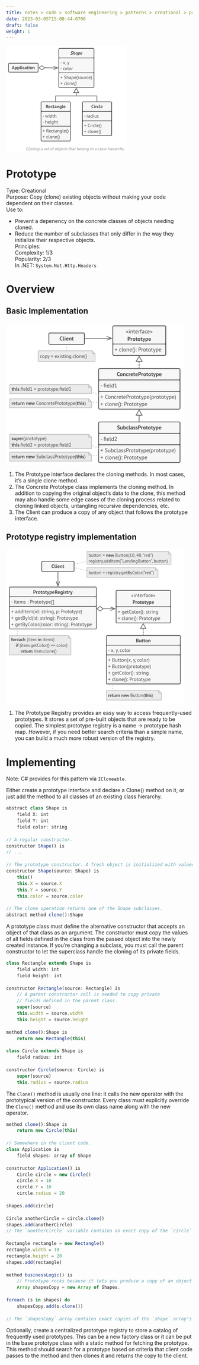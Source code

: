 ```yaml
---
title: notes > code > software engineering > patterns > creational > prototype
date: 2023-03-05T15:08:44-0700
draft: false
weight: 1
---
```


<img src="Creational_Prototype-image1.png" style="width:3.375in;height:2.975in" />  

# Prototype
Type: Creational  
Purpose: Copy (clone) existing objects without making your code dependent on their classes.  
Use to:
- Prevent a depenency on the concrete classes of objects needing cloned.
- Reduce the number of subclasses that only differ in the way they initialize their respective objects.  
Principles:  
Complexity: 1/3  
Popularity: 2/3  
In .NET: `System.Net.Http.Headers`  

# Overview
## Basic Implementation
<img src="Creational_Prototype-image2.png" style="width:5in;height:3.99167in" alt="The structure of the Prototype design pattern" />

1.  The Prototype interface declares the cloning methods. In most cases, it’s a single clone method.
2.  The Concrete Prototype class implements the cloning method. In addition to copying the original object’s data to the clone, this method may also handle some edge cases of the cloning process related to cloning linked objects, untangling recursive dependencies, etc.
3.  The Client can produce a copy of any object that follows the prototype interface.

## Prototype registry implementation
<img src="Creational_Prototype-image3.png" style="width:5in;height:4.35in" alt="The prototype registry" />  

1.  The Prototype Registry provides an easy way to access frequently-used prototypes. It stores a set of pre-built objects that are ready to be copied. The simplest prototype registry is a name → prototype hash map. However, if you need better search criteria than a simple name, you can build a much more robust version of the registry.

# Implementing
Note: C# provides for this pattern via `ICloneable`.

Either create a prototype interface and declare a Clone() method on it, or just add the method to all classes of an existing class hierarchy.
```js
abstract class Shape is
    field X: int
    field Y: int
    field color: string

// A regular constructor.
constructor Shape() is
// ...

// The prototype constructor. A fresh object is initialized with values from the existing object.
constructor Shape(source: Shape) is
    this()
    this.X = source.X
    this.Y = source.Y
    this.color = source.color

// The clone operation returns one of the Shape subclasses.
abstract method clone():Shape
```

A prototype class must define the alternative constructor that accepts an object of that class as an argument. The constructor must copy the values of all fields defined in the class from the passed object into the newly created instance. If you’re changing a subclass, you must call the parent constructor to let the superclass handle the cloning of its private fields.
```js
class Rectangle extends Shape is
    field width: int
    field height: int

constructor Rectangle(source: Rectangle) is
    // A parent constructor call is needed to copy private
    // fields defined in the parent class.
    super(source)
    this.width = source.width
    this.height = source.height

method clone():Shape is
    return new Rectangle(this)

class Circle extends Shape is
    field radius: int

constructor Circle(source: Circle) is
    super(source)
    this.radius = source.radius
```

The `Clone()` method is usually one line: it calls the new operator with the prototypical version of the constructor. Every class must explicitly override the `Clone()` method and use its own class name along with the new operator.

```js
method clone():Shape is
    return new Circle(this)

// Somewhere in the client code.
class Application is
    field shapes: array of Shape

constructor Application() is
    Circle circle = new Circle()
    circle.X = 10
    circle.Y = 10
    circle.radius = 20

shapes.add(circle)

Circle anotherCircle = circle.clone()
shapes.add(anotherCircle)
// The `anotherCircle` variable contains an exact copy of the `circle` object.

Rectangle rectangle = new Rectangle()
rectangle.width = 10
rectangle.height = 20
shapes.add(rectangle)

method businessLogic() is
    // Prototype rocks because it lets you produce a copy of an object without knowing anything about its type.
    Array shapesCopy = new Array of Shapes.

foreach (s in shapes) do
    shapesCopy.add(s.clone())

// The `shapesCopy` array contains exact copies of the `shape` array's children.
```
Optionally, create a centralized prototype registry to store a catalog of frequently used prototypes. This can be a new factory class or it can be put in the base prototype class with a static method for fetching the prototype. This method should search for a prototype based on criteria that client code passes to the method and then clones it and returns the copy to the client.

